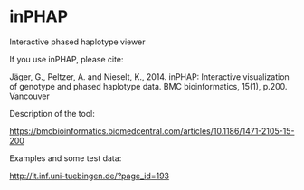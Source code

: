 # inPHAP
Interactive phased haplotype viewer

If you use inPHAP, please cite: 

Jäger, G., Peltzer, A. and Nieselt, K., 2014. inPHAP: Interactive visualization of genotype and phased haplotype data. BMC bioinformatics, 15(1), p.200.
Vancouver	

Description of the tool:

https://bmcbioinformatics.biomedcentral.com/articles/10.1186/1471-2105-15-200


Examples and some test data:

http://it.inf.uni-tuebingen.de/?page_id=193

